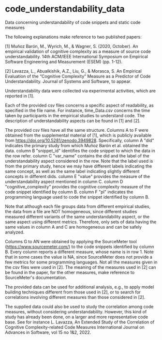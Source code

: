 # code_understandability_data
Data concerning understandability of code snippets and static code measures

The following explanations make reference to two published papers:

[1] Muñoz Barón, M., Wyrich, M., & Wagner, S. (2020, October). An empirical validation of cognitive complexity as a measure of source code understandability. 14th ACM/IEEE International Symposium on Empirical Software Engineering and Measurement (ESEM) (pp. 1-12).

[2] Lavazza, L., Abualkishik, A.Z., Liu, G., & Morasca, S. An Empirical Evaluation of the “Cognitive Complexity” Measure as a Predictor of Code Understandability. Journal of Systems and Software, to appear.

Understandability data were collected via experimental activities, which are reported in [1].

Each of the provided csv files concerns a specific aspect of readability, as specified in the file name. For instance, time_Data.csv concerns the time taken by participants in the empirical studies to understand code. The description of understandability aspects can be found in [1] and [2].

The provided csv files have all the same structure. Columns A to F were obtained from the supplemental material of [1], which is publicly available from https://doi.org/10.5281/zenodo.3949828.
Specifically,
column A "did" indicates the primary study from which Muñoz Barón et al. obtained the data.
column B "snippet_id" identifies the code snippet to which the data in the row refer.
column C "var_name" contains the did and the label of the understandability aspect considered in the row. Note that the label used is from the primary study, hence we may have different labels indicating the same concept, as well as the same label indicating slightly different concepts in different dids.
column E "value" provides the measure of the understandability aspect mentioned in column C.
column D "cognitive_complexity" provides the cognitive complexity measure of the code snippet identified by column B.
column F "pl" indicates the programming language used to code the snippet identified by column B.

Note that although each file groups data from different empirical studies, the data from a file are NOT homogeneous, since different studies measured different variants of the same understandability aspect, or the same aspect using different metrics. Therefore, only sets of data having the same values in column A and C are homogeneous and can be safely analyzed. 

Columns G to AN were obtained by applying the SourceMeter tool (https://www.sourcemeter.com/) to the code snippets identified by column B. Every column reports a different measure, whose name is in row 1.
Note that in some cases the value is NA, since SourceMeter does not provide a few metrics for some programming languages.
Not all the measures given in the csv files were used in [2]. The meaning of the measures used in [2] can be found in the paper, for the other measures, make reference to SourceMeter's documentation.

The provided data can be used for additional analysis, e.g., to apply model building techniques different from those used in [2], or to search for correlations involving different measures than those considered in [2].

The supplied data could also be used to study the correlation among code measures, without considering understandability. However, this kind of study has already been done, on a larger and more representative code base. See for instance
L. Lavazza, An Extended Study of the Correlation of Cognitive Complexity-related Code Measures
International Journal on Advances in Software, vol 15 no 1&2, 2022.

